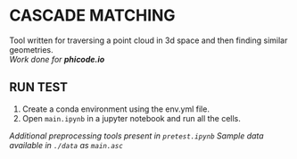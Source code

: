 # CASCADE MATCHING 

Tool written for traversing a point cloud in 3d space and then finding similar geometries. <br/>
_Work done for __phicode.io___


## RUN TEST 
1. Create a conda environment using the env.yml file. 
2. Open `main.ipynb` in a jupyter notebook and run all the cells. 

_Additional preprocessing tools present in `pretest.ipynb`_
_Sample data available in `./data` as `main.asc`_


